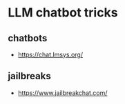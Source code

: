 # LLM chatbot tricks

## chatbots

- https://chat.lmsys.org/

## jailbreaks

- https://www.jailbreakchat.com/

